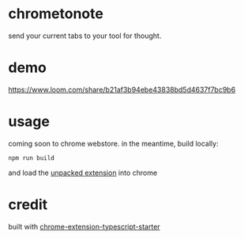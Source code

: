 # chrometonote

send your current tabs to your tool for thought.

# demo

https://www.loom.com/share/b21af3b94ebe43838bd5d4637f7bc9b6

# usage

coming soon to chrome webstore. in the meantime, build locally:

```
npm run build
```

and load the [unpacked extension](https://webkul.com/blog/how-to-install-the-unpacked-extension-in-chrome/) into chrome

# credit

built with [chrome-extension-typescript-starter](https://github.com/chibat/chrome-extension-typescript-starter)
